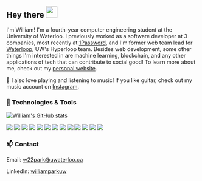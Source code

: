 ## Hey there <img src="https://raw.githubusercontent.com/MartinHeinz/MartinHeinz/master/wave.gif" width="30px">

I'm William! I'm a fourth-year computer engineering student at the University of Waterloo. I previously worked as a software developer at 3 companies, most recently at [1Password](https://1password.com/), and I'm former web team lead for [Waterloop](https://teamwaterloop.ca/), UW's Hyperloop team. Besides web development, some other things I'm interested in are machine learning, blockchain, and any other applications of tech that can contribute to social good! To learn more about me, check out my [personal website](https://www.williampark.ca/).

🎸 I also love playing and listening to music! If you like guitar, check out my music account on [Instagram](https://www.instagram.com/williamparkmusic/).

### 🔨 Technologies & Tools

[![William's GitHub stats](https://github-readme-stats.vercel.app/api?username=williamhpark&count_private=true&hide=stars&show_icons=true)](https://github.com/anuraghazra/github-readme-stats)

![](https://img.shields.io/badge/Code-JavaScript-informational?style=flat&logo=javascript&logoColor=white&color=2bbc8a)
![](https://img.shields.io/badge/Code-C++-informational?style=flat&logo=c%2B%2B&logoColor=white&color=2bbc8a)
![](https://img.shields.io/badge/Code-Python-informational?style=flat&logo=python&logoColor=white&color=2bbc8a)
![](https://img.shields.io/badge/Code-TypeScript-informational?style=flat&logo=typescript&logoColor=white&color=2bbc8a)
![](https://img.shields.io/badge/Code-HTML-informational?style=flat&logo=html5&logoColor=white&color=2bbc8a)
![](https://img.shields.io/badge/Code-CSS-informational?style=flat&logo=css3&logoColor=white&color=2bbc8a)
![](https://img.shields.io/badge/Code-Bash-informational?style=flat&logo=gnu-bash&logoColor=white&color=2bbc8a)
![](https://img.shields.io/badge/Library-React-informational?style=flat&logo=react&logoColor=white&color=2bbc8a)
![](https://img.shields.io/badge/Library-Redux-informational?style=flat&logo=redux&logoColor=white&color=2bbc8a)
![](https://img.shields.io/badge/Framework-Express.js-informational?style=flat&logo=express&logoColor=white&color=2bbc8a)
![](https://img.shields.io/badge/Framework-Flask-informational?style=flat&logo=flask&logoColor=white&color=2bbc8a)
![](https://img.shields.io/badge/Database-PostgreSQL-informational?style=flat&logo=postgresql&logoColor=white&color=2bbc8a)
![](https://img.shields.io/badge/Database-MongoDB-informational?style=flat&logo=mongodb&logoColor=white&color=2bbc8a)

### 📫 Contact

Email: w22park@uwaterloo.ca

LinkedIn: [williamparkuw](https://linkedin.com/in/williamparkuw)
